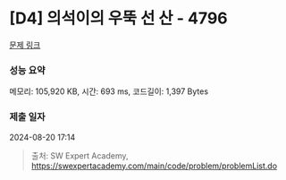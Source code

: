 # [D4] 의석이의 우뚝 선 산 - 4796 

[문제 링크](https://swexpertacademy.com/main/code/problem/problemDetail.do?contestProbId=AWS2h6AKBCoDFAVT) 

### 성능 요약

메모리: 105,920 KB, 시간: 693 ms, 코드길이: 1,397 Bytes

### 제출 일자

2024-08-20 17:14



> 출처: SW Expert Academy, https://swexpertacademy.com/main/code/problem/problemList.do